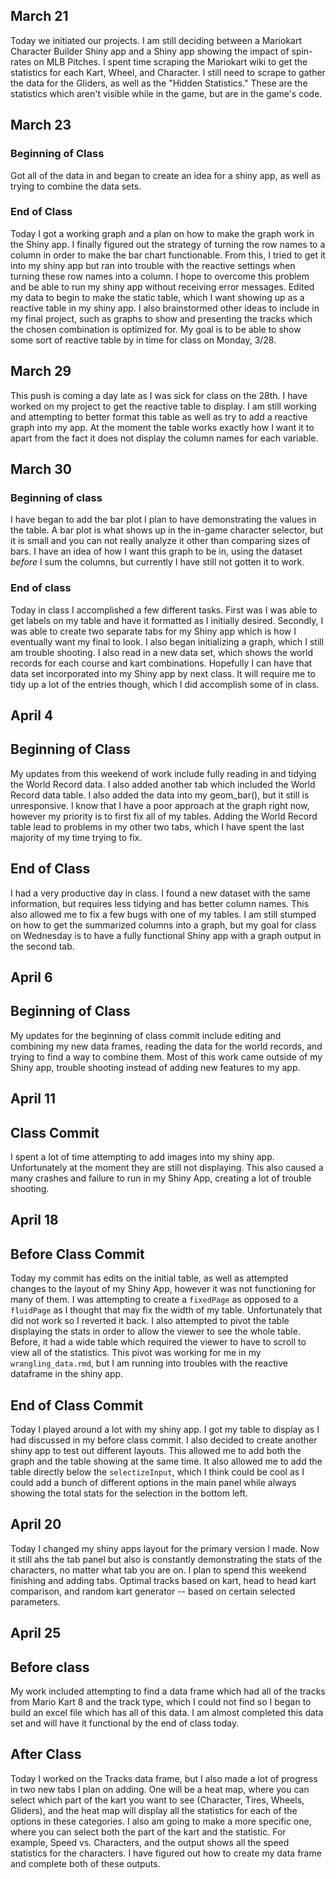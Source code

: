 ## March 21

Today we initiated our projects. I am still deciding between a Mariokart Character Builder Shiny app and a Shiny app showing the impact of spin-rates on MLB Pitches. I spent time scraping the Mariokart wiki to get the statistics for each Kart, Wheel, and Character. I still need to scrape to gather the data for the Gliders, as well as the "Hidden Statistics." These are the statistics which aren't visible while in the game, but are in the game's code.

## March 23 

### Beginning of Class

Got all of the data in and began to create an idea for a shiny app, as well as trying to combine the data sets. 

### End of Class


Today I got a working graph and a plan on how to make the graph work in the Shiny app. I finally figured out the strategy of turning the row names to a column in order to make the bar chart functionable. From this, I tried to get it into my shiny app but ran into trouble with the reactive settings when turning these row names into a column. I hope to overcome this problem and be able to run my shiny app without receiving error messages.
Edited my data to begin to make the static table, which I want showing up as a reactive table in my shiny app. I also brainstormed other ideas to include in my final project, such as graphs to show and presenting the tracks which the chosen combination is optimized for. My goal is to be able to show some sort of reactive table by in time for class on Monday, 3/28.

## March 29

This push is coming a day late as I was sick for class on the 28th. I have worked on my project to get the reactive table to display. I am still working and attempting to better format this table as well as try to add a reactive graph into my app. At the moment the table works exactly how I want it to apart from the fact it does not display the column names for each variable. 


## March 30

### Beginning of class

I have  began to add the bar plot I plan to have demonstrating the values in the table. A bar plot is what shows up in the in-game character selector, but it is small and you can not really analyze it other than comparing sizes of bars. I have an idea of how I want this graph to be in, using the dataset _before_ I sum the columns, but currently I have still not gotten it to work.

### End of class

Today in class I accomplished a few different tasks. First was I was able to get labels on my table and have it formatted as I initially desired. Secondly, I was able to create two separate tabs for my Shiny app which is how I eventually want my final to look. I also began initializing a graph, which I still am trouble shooting. I also read in a new data set, which shows the world records for each course and kart combinations. Hopefully I can have that data set incorporated into my Shiny app by next class. It will require me to tidy up a lot of the entries though, which I did accomplish some of in class.

## April 4

## Beginning of Class

My updates from this weekend of work include fully reading in and tidying the World Record data. I also added another tab which included the World Record data table. I also added the data into my geom_bar(), but it still is unresponsive. I know that I have a poor approach at the graph right now, however my priority is to first fix all of my tables. Adding the World Record table lead to problems in my other two tabs, which I have spent the last majority of my time trying to fix.

## End of Class

I had a very productive day in class. I found a new dataset with the same information, but requires less tidying and has better column names. This also allowed me to fix a few bugs with one of my tables. I am still stumped on how to get the summarized columns into a graph, but my goal for class on Wednesday is to have a fully functional Shiny app with a graph output in the second tab.


## April 6

## Beginning of Class

My updates for the beginning of class commit include editing and combining my new data frames, reading the data for the world records, and trying to find a way to combine them. Most of this work came outside of my Shiny app, trouble shooting instead of adding new features to my app. 

## April 11

## Class Commit

I spent a lot of time attempting to add images into my shiny app. Unfortunately at the moment they are still not displaying. This also caused a many crashes and failure to run in my Shiny App, creating a lot of trouble shooting.

## April 18

## Before Class Commit

Today my commit has edits on the initial table, as well as attempted changes to the layout of my Shiny App, however it was not functioning for many of them. I was attempting to create a `fixedPage` as opposed to a `fluidPage` as I thought that may fix the width of my table. Unfortunately that did not work so I reverted it back. I also attempted to pivot the table displaying the stats in order to allow the viewer to see the whole table. Before, it had a wide table which required the viewer to have to scroll to view all of the statistics. This pivot was working for me in my `wrangling_data.rmd`, but I am running into troubles with the reactive dataframe in the shiny app.

## End of Class Commit

Today I played around a lot with my shiny app. I got my table to display as I had discussed in my before class commit. I also decided to create another shiny app to test out different layouts. This allowed me to add both the graph and the table showing at the same time. It also allowed me to add the table directly below the `selectizeInput`, which I think could be cool as I could add a bunch of different options in the main panel while always showing the total stats for the selection in the bottom left.

## April 20

Today I changed my shiny apps layout for the primary version I made. Now it still ahs the tab panel but also is constantly demonstrating the stats of the characters, no matter what tab you are on. I plan to spend this weekend finishing and adding tabs. Optimal tracks based on kart, head to head kart comparison, and random kart generator -- based on certain selected parameters.

## April 25

## Before class
My work included attempting to find a data frame which had all of the tracks from Mario Kart 8 and the track type, which I could not find so I began to build an excel file which has all of this data. I am almost completed this data set and will have it functional by the end of class today.

## After Class

Today I worked on the Tracks data frame, but I also made a lot of progress in two new tabs I plan on adding. One will be a heat map, where you can select which part of the kart you want to see (Character, Tires, Wheels, Gliders), and the heat map will display all the statistics for each of the options in these categories. I also am going to make a more specific one, where you can select both the part of the kart and the statistic. For example, Speed vs. Characters, and the output shows all the speed statistics for the characters. I have figured out how to create my data frame and complete both of these outputs.